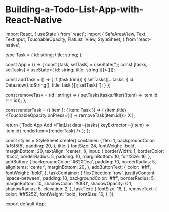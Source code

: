 # Building-a-Todo-List-App-with-React-Native
import React, { useState } from 'react';
import {
  SafeAreaView,
  Text,
  TextInput,
  TouchableOpacity,
  FlatList,
  View,
  StyleSheet,
} from 'react-native';

type Task = {
    id: string;
    title: string;
};

const App = () => {
  const [task, setTask] = useState('');
  const [tasks, setTasks] = useState<{ id: string; title: string }[]>([]);


  const addTask = () => {
    if (task.trim()) {
      setTasks([...tasks, { id: Date.now().toString(), title: task }]);
      setTask('');
    }
  };

  const removeTask = (id : string) => {
    setTasks(tasks.filter((item) => item.id !== id));
  };

  const renderTask = ({ item }: { item: Task }) => (
    <View style={styles.taskContainer}>
      <Text style={styles.taskText}>{item.title}</Text>
      <TouchableOpacity onPress={() => removeTask(item.id)}>
        <Text style={styles.removeText}>X</Text>
      </TouchableOpacity>
    </View>
  );

  return (
    <SafeAreaView style={styles.container}>
      <Text style={styles.title}>Todo App</Text>
      <TextInput
        style={styles.input}
        placeholder="Add a new task..."
        value={task}
        onChangeText={setTask}
      />
      <TouchableOpacity style={styles.addButton} onPress={addTask}>
        <Text style={styles.addButtonText}>Add</Text>
      </TouchableOpacity>
      <FlatList
        data={tasks}
        keyExtractor={(item) => item.id}
        renderItem={renderTask}
      />
    </SafeAreaView>
  );
};

const styles = StyleSheet.create({
  container: {
    flex: 1,
    backgroundColor: '#f5f5f5',
    padding: 20,
  },
  title: {
    fontSize: 24,
    fontWeight: 'bold',
    marginBottom: 20,
    textAlign: 'center',
  },
  input: {
    borderWidth: 1,
    borderColor: '#ccc',
    borderRadius: 5,
    padding: 10,
    marginBottom: 10,
    fontSize: 16,
  },
  addButton: {
    backgroundColor: '#6200ea',
    padding: 10,
    borderRadius: 5,
    alignItems: 'center',
    marginBottom: 20,
  },
  addButtonText: {
    color: '#fff',
    fontWeight: 'bold',
  },
  taskContainer: {
    flexDirection: 'row',
    justifyContent: 'space-between',
    padding: 10,
    backgroundColor: '#fff',
    borderRadius: 5,
    marginBottom: 10,
    shadowColor: '#000',
    shadowOpacity: 0.1,
    shadowRadius: 5,
    elevation: 2,
  },
  taskText: {
    fontSize: 16,
  },
  removeText: {
    color: '#ff5252',
    fontWeight: 'bold',
    fontSize: 16,
  },
});

export default App;
